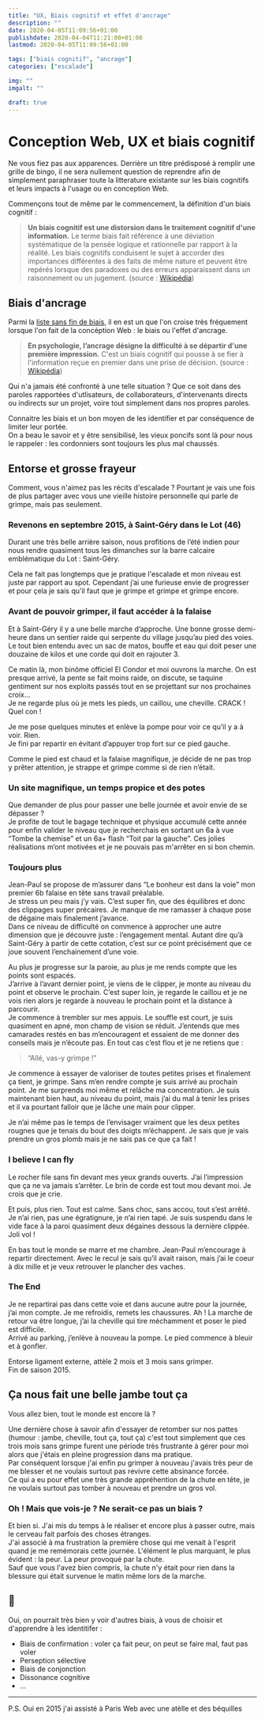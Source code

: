```yaml
---
title: "UX, Biais cognitif et effet d'ancrage"
description: ""
date: 2020-04-05T11:09:56+01:00
publishdate: 2020-04-04T11:21:00+01:00
lastmod: 2020-04-05T11:09:56+01:00

tags: ["biais cognitif", "ancrage"]
categories: ["escalade"]

img: ""
imgalt: ""

draft: true
---
```


# Conception Web, UX et biais cognitif

Ne vous fiez pas aux apparences. Derrière un titre prédisposé à remplir une grille de bingo, il ne sera nullement question de reprendre afin de simplement paraphraser toute la litterature existante sur les biais cognitifs et leurs impacts à l'usage ou en conception Web.

Commençons tout de même par le commencement, la définition d'un biais cognitif :

> **Un biais cognitif est une distorsion dans le traitement cognitif d'une information.** Le terme biais fait référence à une déviation systématique de la pensée logique et rationnelle par rapport à la réalité. Les biais cognitifs conduisent le sujet à accorder des importances différentes à des faits de même nature et peuvent être repérés lorsque des paradoxes ou des erreurs apparaissent dans un raisonnement ou un jugement. (source : [Wikipédia](https://fr.wikipedia.org/wiki/Biais_cognitif))


## Biais d'ancrage

Parmi la [liste sans fin de biais](https://fr.wikipedia.org/wiki/Biais_cognitif#Liste_de_biais_cognitifs), il en est un que l'on croise très fréquement lorsque l'on fait de la concéption Web : le biais ou l'effet d'ancrage.

> **En psychologie, l’ancrage désigne la difficulté à se départir d'une première impression.** C'est un biais cognitif qui pousse à se fier à l'information reçue en premier dans une prise de décision.  (source : [Wikipédia](https://fr.wikipedia.org/wiki/Ancrage_(psychologie)))

Qui n'a jamais été confronté à une telle situation ? Que ce soit dans des paroles rapportées d'utlisateurs, de collaborateurs, d'intervenants directs ou indirects sur un projet, voire tout simplement dans nos propres paroles.

Connaitre les biais et un bon moyen de les identifier et par conséquence de limiter leur portée.  
On a beau le savoir et y être sensibilisé, les vieux poncifs sont là pour nous le rappeler : les cordonniers sont toujours les plus mal chaussés.

## Entorse et grosse frayeur

Comment, vous n'aimez pas les récits d'escalade ? Pourtant je vais une fois de plus partager avec vous une vieille histoire personnelle qui parle de grimpe, mais pas seulement.

### Revenons en septembre 2015, à Saint-Géry dans le Lot (46)

Durant une très belle arrière saison, nous profitions de l’été indien pour nous rendre quasiment tous les dimanches sur la barre calcaire emblématique du Lot : Saint-Géry.

Cela ne fait pas longtemps que je pratique l'escalade et mon niveau est juste par rapport au spot. Cependant j’ai une furieuse envie de progresser et pour çela je sais qu’il faut que je grimpe et grimpe et grimpe encore.

### Avant de pouvoir grimper, il faut accéder à la falaise

Et à Saint-Géry il y a une belle marche d’approche. Une bonne grosse demi-heure dans un sentier raide qui serpente du village jusqu’au pied des voies. Le tout bien entendu avec un sac de matos, bouffe et eau qui doit peser une douzaine de kilos et une corde qui doit en rajouter 3.

Ce matin là, mon binôme officiel El Condor et moi ouvrons la marche. On est presque arrivé, la pente se fait moins raide, on discute, se taquine gentiment sur nos exploits passés tout en se projettant sur nos prochaines croix…  
Je ne regarde plus où je mets les pieds, un caillou, une cheville. CRACK ! Quel con !

Je me pose quelques minutes et enlève la pompe pour voir ce qu’il y a à voir. Rien.  
Je fini par repartir en évitant d’appuyer trop fort sur ce pied gauche.

Comme le pied est chaud et la falaise magnifique, je décide de ne pas trop y prêter attention, je strappe et grimpe comme si de rien n’était.

### Un site magnifique, un temps propice et des potes

Que demander de plus pour passer une belle journée et avoir envie de se dépasser ?  
Je profite de tout le bagage technique et physique accumulé cette année pour enfin valider le niveau que je recherchais en sortant un 6a à vue “Tombe la chemise” et un 6a+ flash “Toit par la gauche”. Ces jolies réalisations m’ont motivées et je ne pouvais pas m'arrêter en si bon chemin.

### Toujours plus

Jean-Paul se propose de m’assurer dans “Le bonheur est dans la voie” mon premier 6b falaise en tête sans travail préalable.  
Je stress un peu mais j’y vais. C’est super fin, que des équilibres et donc des clippages super précaires. Je manque de me ramasser à chaque pose de dégaine mais finalement j’avance.  
Dans ce niveau de difficulté on commence à approcher une autre dimension que je découvre juste : l’engagement mental. Autant dire qu’à Saint-Géry à partir de cette cotation, c’est sur ce point précisément que ce joue souvent l’enchainement d’une voie.

Au plus je progresse sur la paroie, au plus je me rends compte que les points sont espacés.  
J’arrive à l’avant dernier point, je viens de le clipper, je monte au niveau du point et observe le prochain. C’est super loin, je regarde le caillou et je ne vois rien alors je regarde à nouveau le prochain point et la distance à parcourir.  
Je commence à trembler sur mes appuis. Le souffle est court, je suis quasiment en apné, mon champ de vision se réduit. J’entends que mes camarades restés en bas m’encouragent et essaient de me donner des conseils mais je n’écoute pas. En tout cas c’est flou et je ne retiens que :

> “Allé, vas-y grimpe !”

Je commence à essayer de valoriser de toutes petites prises et finalement ça tient, je grimpe. Sans m’en rendre compte je suis arrivé au prochain point. Je me surprends moi même et relâche ma concentration. Je suis maintenant bien haut, au niveau du point, mais j’ai du mal à tenir les prises et il va pourtant falloir que je lâche une main pour clipper.

Je n’ai même pas le temps de l’envisager vraiment que les deux petites rougnes que je tenais du bout des doigts m’échappent. Je sais que je vais prendre un gros plomb mais je ne sais pas ce que ça fait !

### I believe I can fly

Le rocher file sans fin devant mes yeux grands ouverts. J’ai l’impression que ça ne va jamais s’arrêter. Le brin de corde est tout mou devant moi. Je crois que je crie.

Et puis, plus rien. Tout est calme. Sans choc, sans accou, tout s’est arrêté. Je n’ai rien, pas une égratignure, je n’ai rien tapé. Je suis suspendu dans le vide face à la paroi quasiment deux dégaines dessous la dernière clippée. Joli vol !

En bas tout le monde se marre et me chambre. Jean-Paul m’encourage à repartir directement. Avec le recul je sais qu’il avait raison, mais j’ai le coeur à dix mille et je veux retrouver le plancher des vaches.

### The End

Je ne repartirai pas dans cette voie et dans aucune autre pour la journée, j’ai mon compte. Je me refroidis, remets les chaussures. Ah ! La marche de retour va être longue, j’ai la cheville qui tire méchamment et poser le pied est difficile.  
Arrivé au parking, j’enlève à nouveau la pompe. Le pied commence à bleuir et à gonfler.

Entorse ligament externe, attèle 2 mois et 3 mois sans grimper.  
Fin de saison 2015.

## Ça nous fait une belle jambe tout ça

Vous allez bien, tout le monde est encore là ?

Une dernière chose à savoir afin d'essayer de retomber sur nos pattes (humour : jambe, cheville, tout ça, tout ça) c'est tout simplement que ces trois mois sans grimpe furent une période très frustrante à gérer pour moi alors que j'étais en pleine progression dans ma pratique.  
Par conséquent lorsque j'ai enfin pu grimper à nouveau j'avais très peur de me blesser et ne voulais surtout pas revivre cette absinance forcée.  
Ce qui a eu pour effet une très grande appréhention de la chute en tête, je ne voulais surtout pas tomber à nouveau et prendre un gros vol.

### Oh ! Mais que vois-je ? Ne serait-ce pas un biais ?

Et bien si. J'ai mis du temps à le réaliser et encore plus à passer outre, mais le cerveau fait parfois des choses étranges.  
J'ai associé à ma frustration la première chose qui me venait à l'esprit quand je me remémorais cette journée. L'élément le plus marquant, le plus évident : la peur. La peur provoqué par la chute.  
Sauf que vous l'avez bien compris, la chute n'y était pour rien dans la blessure qui était survenue le matin même lors de la marche.

## 🤯

Oui, on pourrait très bien y voir d'autres biais, à vous de choisir et d'apprendre à les identitifer :

- Biais de confirmation : voler ça fait peur, on peut se faire mal, faut pas voler
- Perseption sélective
- Biais de conjonction
- Dissonance cognitive
- …

---

P.S. Oui en 2015 j'ai assisté à Paris Web avec une atèlle et des béquilles 